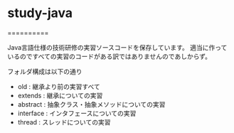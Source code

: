 # study-java
==========

Java言語仕様の技術研修の実習ソースコードを保存しています。
適当に作っているのですべての実習のコードがある訳ではありませんのであしからず。

フォルダ構成は以下の通り

+ old : 継承より前の実習すべて
+ extends : 継承についての実習
+ abstract : 抽象クラス・抽象メソッドについての実習
+ interface : インタフェースについての実習
+ thread : スレッドについての実習